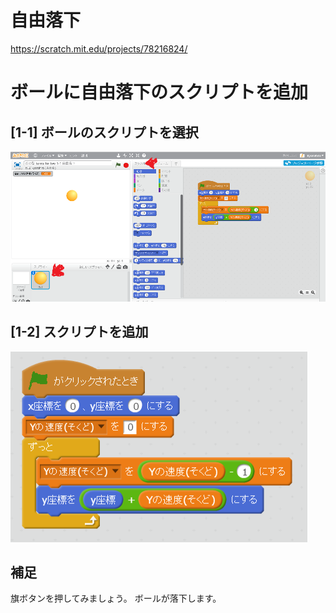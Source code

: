 # 自由落下
https://scratch.mit.edu/projects/78216824/

# ボールに自由落下のスクリプトを追加

## [1-1] ボールのスクリプトを選択
![](free_fall_001a.png)

## [1-2] スクリプトを追加
![](free_fall_script.png)


## 補足
旗ボタンを押してみましょう。
ボールが落下します。

